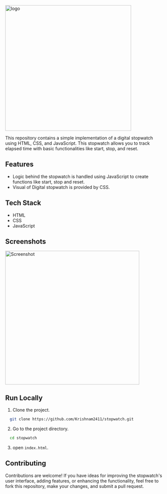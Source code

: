 <img width="400" align-image="center" alt="logo" src="https://github.com/Krishnam2411/stopwatch/assets/124492864/d5fa96a0-a6b7-4b3b-aabc-d245e68ad355">

This repository contains a simple implementation of a digital stopwatch using HTML, CSS, and JavaScript. This stopwatch allows you to track elapsed time with basic functionalities like start, stop, and reset.

## Features
- Logic behind the stopwatch is handled using JavaScript to create functions like start, stop and reset.
- Visual of Digital stopwatch is provided by CSS.

## Tech Stack
- HTML
- CSS
- JavaScript

## Screenshots
<img width="426" alt="Screenshot" src="https://github.com/Krishnam2411/stopwatch/assets/124492864/21aa8b77-c9bc-447c-897d-d6fe61447ea2">

## Run Locally
1. Clone the project.

```bash
  git clone https://github.com/Krishnam2411/stopwatch.git
```

2. Go to the project directory.

```bash
  cd stopwatch
```

3. open `index.html`.

## Contributing
Contributions are welcome! If you have ideas for improving the stopwatch's user interface, adding features, or enhancing the functionality, feel free to fork this repository, make your changes, and submit a pull request.
